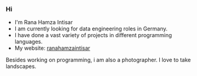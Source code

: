 ### Hi 

- I'm Rana Hamza Intisar
- I am currently looking for data engineering roles in Germany.
- I have done a vast variety of projects in different programming languages. 
- My website: [ranahamzaintisar](https://ranahamzaintisar1995.github.io)

Besides working on programming, i am also a photographer. I love to take landscapes.
